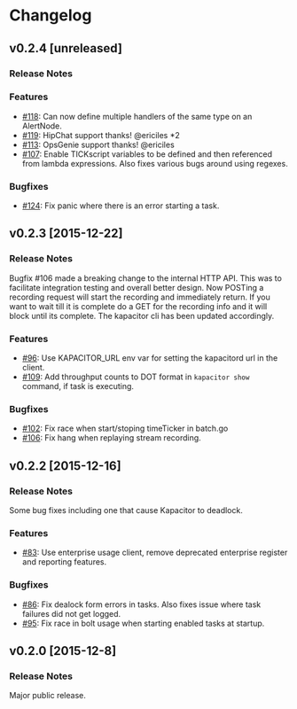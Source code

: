 # Changelog

## v0.2.4 [unreleased]

### Release Notes

### Features
- [#118](https://github.com/influxdb/kapacitor/issues/118): Can now define multiple handlers of the same type on an AlertNode.
- [#119](https://github.com/influxdb/kapacitor/issues/119): HipChat support thanks! @ericiles *2
- [#113](https://github.com/influxdb/kapacitor/issues/113): OpsGenie support thanks! @ericiles
- [#107](https://github.com/influxdb/kapacitor/issues/107): Enable TICKscript variables to be defined and then referenced from lambda expressions.
        Also fixes various bugs around using regexes.

### Bugfixes
- [#124](https://github.com/influxdb/kapacitor/issues/124): Fix panic where there is an error starting a task.

## v0.2.3 [2015-12-22]

### Release Notes

Bugfix #106 made a breaking change to the internal HTTP API. This was to facilitate integration testing and overall better design.
Now POSTing a recording request will start the recording and immediately return. If you want to wait till it is complete do
a GET for the recording info and it will block until its complete. The kapacitor cli has been updated accordingly.

### Features
- [#96](https://github.com/influxdb/kapacitor/issues/96): Use KAPACITOR_URL env var for setting the kapacitord url in the client.
- [#109](https://github.com/influxdb/kapacitor/pull/109): Add throughput counts to DOT format in `kapacitor show` command, if task is executing.

### Bugfixes
- [#102](https://github.com/influxdb/kapacitor/issues/102): Fix race when start/stoping timeTicker in batch.go
- [#106](https://github.com/influxdb/kapacitor/pull/106): Fix hang when replaying stream recording.


## v0.2.2 [2015-12-16]

### Release Notes

Some bug fixes including one that cause Kapacitor to deadlock.

### Features
- [#83](https://github.com/influxdb/kapacitor/pull/83): Use enterprise usage client, remove deprecated enterprise register and reporting features.

### Bugfixes

- [#86](https://github.com/influxdb/kapacitor/issues/86): Fix dealock form errors in tasks. Also fixes issue where task failures did not get logged.
- [#95](https://github.com/influxdb/kapacitor/pull/95): Fix race in bolt usage when starting enabled tasks at startup.

## v0.2.0 [2015-12-8]

### Release Notes

Major public release.


